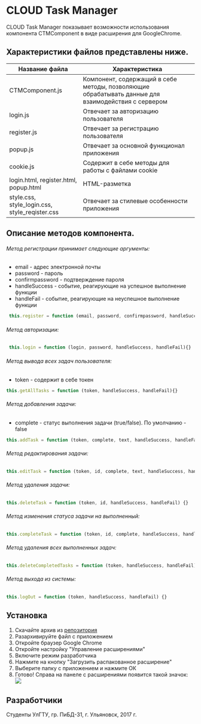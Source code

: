 ﻿# CLOUD Task Manager

CLOUD Task Manager показывает возможности использования компонента CTMComponent в виде расширения для GoogleChrome.

## Характеристики файлов представлены ниже.


Название файла | Характеристика 
--- | ---
CTMComponent.js  | Компонент, содержащий в себе методы, позволяющие обрабатывать данные для взаимодействия с сервером
login.js| Отвечает за авторизацию пользователя
register.js| Отвечает за регистрацию пользователя
popup.js| Отвечает за основной функционал приложения
cookie.js| Содержит в себе методы для работы с файлами cookie
login.html, register.html,    popup.html | HTML-разметка
style.css,    style_login.css,    style_reqister.css  | Отвечает за стилевые особенности приложения

## Описание методов компонента.

###### Метод регистрации принимает следующие аргументы: 
* email - адрес электронной почты
* password - пароль
* confirmpassword - подтверждение пароля 
* handleSuccess - событие, реагирующие на успешное выполнение функции
* handleFail - событие, реагирующие на неуспешное выполнение функции
``` js
 this.register = function (email, password, confirmpassword, handleSuccess, handleFail){}
```
###### Метод авторизации:  

``` js
 this.login = function (login, password, handleSuccess, handleFail){}
```
###### Метод вывода всех задач пользователя:
* token - содержит в себе токен
``` js
this.getAllTasks = function (token, handleSuccess, handleFail){}
```
###### Метод добавления задачи:
* complete - статус выполнения задачи (true/false). По умолчанию - false
``` js
this.addTask = function (token, complete, text, handleSuccess, handleFail){}
```
###### Метод редактирования задачи: 
``` js
this.editTask = function (token, id, complete, text, handleSuccess, handleFail) {}
```
###### Метод удаления задачи:
``` js
this.deleteTask = function (token, id, handleSuccess, handleFail) {}
```
###### Метод изменения статуса задачи на выполненный:
``` js
this.completeTask = function (token, id, complete, handleSuccess, handleFail) {}
```
###### Метод удаления всех выполненных задач:
``` js
this.deleteCompletedTasks = function (token, handleSuccess, handleFail) {}
```
###### Метод выхода из системы:
``` js 
this.logOut = function (token, handleSuccess, handleFail) {}
```

## Установка
1. Скачайте архив из [репозитория](https://github.com/ashette/CLOUD-Task-Manager)
2. Разархивируйте файл с приложением
2. Откройте браузер Google Chrome
3. Откройте настройку "Управление расширениями"
4. Включите режим разработчика 
5. Нажмите на кнопку "Загрузить распакованное расширение"
6. Выберите папку с приложением и нажмите ОК
7. Готово! Справа на панеле с расширениями появится такой значок:  ![](https://pp.userapi.com/c840439/v840439245/3c0c1/R1cteF5DtX8.jpg)

## Разработчики
Студенты УлГТУ, гр. ПиБД-31, г. Ульяновск, 2017 г.


  
